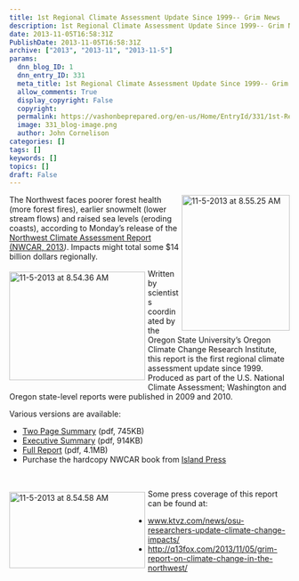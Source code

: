 ```yaml
---
title: 1st Regional Climate Assessment Update Since 1999-- Grim News
description: 1st Regional Climate Assessment Update Since 1999-- Grim News
date: 2013-11-05T16:58:31Z
PublishDate: 2013-11-05T16:58:31Z
archive: ["2013", "2013-11", "2013-11-5"]
params:
  dnn_blog_ID: 1
  dnn_entry_ID: 331
  meta_title: 1st Regional Climate Assessment Update Since 1999-- Grim News
  allow_comments: True
  display_copyright: False
  copyright:
  permalink: https://vashonbeprepared.org/en-us/Home/EntryId/331/1st-Regional-Climate-Assessment-Update-Since-1999-Grim-News
  image: 331_blog-image.png
  author: John Cornelison
categories: []
tags: []
keywords: []
topics: []
draft: False
---
```


<p><a href="./images/331/Windows-Live-Writer-1st-Regional-Climate-Change-Update-Since_7A43-11-5-2013_at_8.55.25_AM_2.jpg"><img title="11-5-2013 at 8.55.25 AM" style="border-top: 0px; border-right: 0px; background-image: none; border-bottom: 0px; float: right; padding-top: 0px; padding-left: 0px; margin: 0px 0px 5px 5px; border-left: 0px; display: inline; padding-right: 0px" border="0" alt="11-5-2013 at 8.55.25 AM" align="right" src="./images/331/Windows-Live-Writer-1st-Regional-Climate-Change-Update-Since_7A43-11-5-2013_at_8.55.25_AM_thumb.jpg" width="194" height="244" /></a>The Northwest faces poorer forest health (more forest fires), earlier snowmelt (lower stream flows) and raised sea levels (eroding coasts), according to Monday’s release of the <a href="http://occri.net/reports" target="_blank">Northwest Climate Assessment Report (NWCAR, 2013</a><em>)</em>. Impacts might total some $14 billion dollars regionally.</p>  <p><a href="./images/331/Windows-Live-Writer-1st-Regional-Climate-Change-Update-Since_7A43-11-5-2013_at_8.54.36_AM_2.jpg"><img title="11-5-2013 at 8.54.36 AM" style="border-top: 0px; border-right: 0px; background-image: none; border-bottom: 0px; float: left; padding-top: 0px; padding-left: 0px; margin: 5px 5px 5px 0px; border-left: 0px; display: inline; padding-right: 0px" border="0" alt="11-5-2013 at 8.54.36 AM" align="left" src="./images/331/Windows-Live-Writer-1st-Regional-Climate-Change-Update-Since_7A43-11-5-2013_at_8.54.36_AM_thumb.jpg" width="244" height="195" /></a>Written by scientists coordinated by the Oregon State University’s Oregon Climate Change Research Institute, this report is the first regional climate assessment update since 1999. Produced as part of the U.S. National Climate Assessment; Washington and Oregon state-level reports were published in 2009 and 2010.</p>  <p>Various versions are available:</p>  <ul>   <li><a href="http://occri.net/wp-content/uploads/2013/11/ClimateChangeNW_2pgSummary.pdf">Two Page Summary</a> (pdf, 745KB)</li>    <li><a href="http://occri.net/wp-content/uploads/2013/11/ClimateChangeInTheNorthwestExecutiveSummary.pdf">Executive Summary</a> (pdf, 914KB)</li>    <li><a href="http://occri.net/wp-content/uploads/2013/11/ClimateChangeInTheNorthwest.pdf">Full Report</a> (pdf, 4.1MB)</li>    <li>Purchase the hardcopy NWCAR book from <a href="http://islandpress.org/ip/books/book/distributed/C/bo9111930.html">Island Press</a></li> </ul>  <p>&#160;</p>  <p><a href="./images/331/Windows-Live-Writer-1st-Regional-Climate-Change-Update-Since_7A43-11-5-2013_at_8.54.58_AM_2.jpg"><img title="11-5-2013 at 8.54.58 AM" style="border-top: 0px; border-right: 0px; background-image: none; border-bottom: 0px; float: left; padding-top: 0px; padding-left: 0px; margin: 5px 5px 5px 0px; border-left: 0px; display: inline; padding-right: 0px" border="0" alt="11-5-2013 at 8.54.58 AM" align="left" src="./images/331/Windows-Live-Writer-1st-Regional-Climate-Change-Update-Since_7A43-11-5-2013_at_8.54.58_AM_thumb.jpg" width="244" height="137" /></a>Some press coverage of this report can be found at: </p>  <ul>   <li><a href="http://www.ktvz.com/news/osu-researchers-update-climate-change-impacts/">www.ktvz.com/news/osu-researchers-update-climate-change-impacts/</a></li>    <li><a href="http://q13fox.com/2013/11/05/grim-report-on-climate-change-in-the-northwest/">http://q13fox.com/2013/11/05/grim-report-on-climate-change-in-the-northwest/</a></li> </ul>
